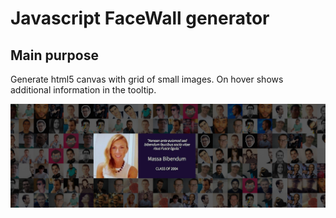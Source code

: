 Javascript FaceWall generator
==============

Main purpose
--------------

Generate html5 canvas with grid of small images. On hover shows additional information in the tooltip.

![alt tag](https://raw.githubusercontent.com/diidiiman/FaceWall/master/example.png)